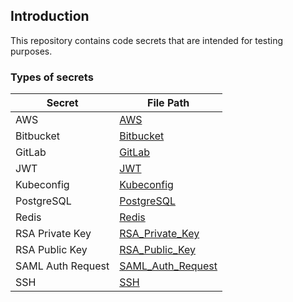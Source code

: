 ## Introduction

This repository contains code secrets that are intended for testing purposes.

### Types of secrets

| Secret            |   File Path |
| -----------       |   ----------- |
| AWS               |   [AWS](/code/AWS.sh) |
| Bitbucket         |   [Bitbucket](/code/Bitbucket.java) |
| GitLab            |   [GitLab](/code/GitLab.js) |
| JWT               |   [JWT](/code/JWT.txt) |
| Kubeconfig        |   [Kubeconfig](/code/Kubeconfig.yml) |
| PostgreSQL        |   [PostgreSQL](/code/PostgreSQL) |
| Redis             |   [Redis](/code/Redis.yaml) |
| RSA Private Key   |   [RSA_Private_Key](/code/RSA_Private_Key) |
| RSA Public Key    |   [RSA_Public_Key](/code/RSA_Public_Key) |
| SAML Auth Request |   [SAML_Auth_Request](/code/SAML_Auth_Request.xml)
| SSH               |   [SSH](/code/SSH) |